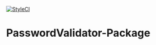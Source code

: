 [![StyleCI](https://github.styleci.io/repos/149725750/shield?branch=master)](https://github.styleci.io/repos/149725750)

# PasswordValidator-Package
